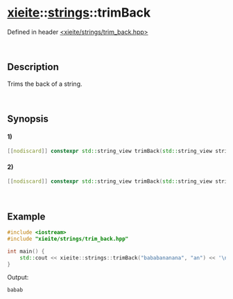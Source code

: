 # [xieite](../../xieite.md)\:\:[strings](../../strings.md)\:\:trimBack
Defined in header [<xieite/strings/trim_back.hpp>](../../../include/xieite/strings/trim_back.hpp)

&nbsp;

## Description
Trims the back of a string.

&nbsp;

## Synopsis
#### 1)
```cpp
[[nodiscard]] constexpr std::string_view trimBack(std::string_view string, char character) noexcept;
```
#### 2)
```cpp
[[nodiscard]] constexpr std::string_view trimBack(std::string_view string, std::string_view characters) noexcept;
```

&nbsp;

## Example
```cpp
#include <iostream>
#include "xieite/strings/trim_back.hpp"

int main() {
    std::cout << xieite::strings::trimBack("bababananana", "an") << '\n';
}
```
Output:
```
babab
```
